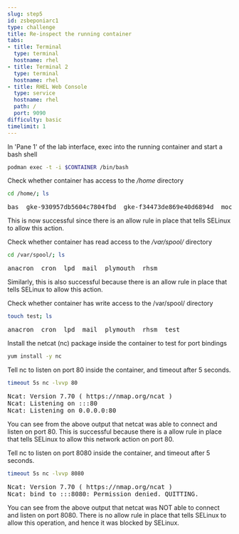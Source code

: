 ```yaml
---
slug: step5
id: zsbeponiarc1
type: challenge
title: Re-inspect the running container
tabs:
- title: Terminal
  type: terminal
  hostname: rhel
- title: Terminal 2
  type: terminal
  hostname: rhel
- title: RHEL Web Console
  type: service
  hostname: rhel
  path: /
  port: 9090
difficulty: basic
timelimit: 1
---
```

In 'Pane 1' of the lab interface, exec into the running container and start a bash shell

```bash
podman exec -t -i $CONTAINER /bin/bash
```

Check whether container has access to the */home* directory

```bash
cd /home/; ls
```

<pre class="file">
bas  gke-930957db5604c7804fbd  gke-f34473de869e40d6894d  mochtar  myee  rhel
</pre>

This is now successful since there is an allow rule in place that tells SELinux to allow this action.

Check whether container has read access to the */var/spool/* directory

```bash
cd /var/spool/; ls
```

<pre class="file">
anacron  cron  lpd  mail  plymouth  rhsm
</pre>

Similarly, this is also successful because there is an allow rule in place that tells SELinux to allow this action.

Check whether container has write access to the /var/spool/ directory

```bash
touch test; ls
```

<pre class="file">
anacron  cron  lpd  mail  plymouth  rhsm  test
</pre>

Install the netcat (nc) package inside the container to test for port bindings

```bash
yum install -y nc
```

Tell nc to listen on port 80 inside the container, and timeout after 5 seconds.

```bash
timeout 5s nc -lvvp 80
```

<pre class="file">
Ncat: Version 7.70 ( https://nmap.org/ncat )
Ncat: Listening on :::80
Ncat: Listening on 0.0.0.0:80
</pre>

You can see from the above output that netcat was able to connect and listen on port 80. This is successful
because there is a allow rule in place that tells SELinux to allow this network action on port 80.

Tell nc to listen on port 8080 inside the container, and timeout after 5 seconds.

```bash
timeout 5s nc -lvvp 8080
```

<pre class="file">
Ncat: Version 7.70 ( https://nmap.org/ncat )
Ncat: bind to :::8080: Permission denied. QUITTING.
</pre>

You can see from the above output that netcat was NOT able to connect and listen on port 8080. There is no allow
rule in place that tells SELinux to allow this operation, and hence it was blocked by SELinux.
